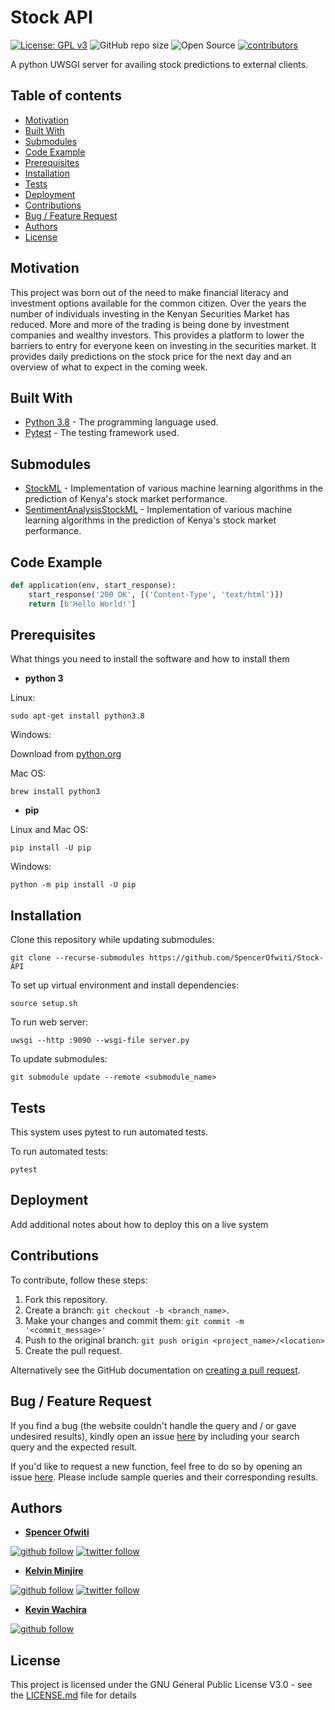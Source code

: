 # Stock API

[![License: GPL v3](https://img.shields.io/badge/License-GPL%20v3-blue.svg)](http://www.gnu.org/licenses/gpl-3.0) 
![GitHub repo size](https://img.shields.io/github/repo-size/SpencerOfwiti/Stock-API.svg)
![Open Source](https://badges.frapsoft.com/os/v1/open-source.svg?v=103)
[![contributors](https://img.shields.io/github/contributors/SpencerOfwiti/Stock-API.svg)](https://github.com/SpencerOfwiti/stock-ml/contributors)

A python UWSGI server for availing stock predictions to external clients.  

## Table of contents
* [Motivation](#motivation)
* [Built With](#built-with)
* [Submodules](#submodules)
* [Code Example](#code-example)
* [Prerequisites](#prerequisites)
* [Installation](#installation)
* [Tests](#tests)
* [Deployment](#deployment)
* [Contributions](#contributions)
* [Bug / Feature Request](#bug--feature-request)
* [Authors](#authors)
* [License](#license)

## Motivation

This project was born out of the need to make financial literacy and investment options available for the common citizen.
Over the years the number of individuals investing in the Kenyan Securities Market has reduced.
More and more of the trading is being done by investment companies and wealthy investors.
This provides a platform to lower the barriers to entry for everyone keen on investing in the securities market. 
It provides daily predictions on the stock price for the next day and an overview of what to expect in the coming week.


## Built With
* [Python 3.8](https://www.python.org/) - The programming language used.
* [Pytest](https://docs.pytest.org/en/latest/) - The testing framework used.

## Submodules
* [StockML](https://github.com/SpencerOfwiti/StockML) - Implementation of various machine learning algorithms in the prediction of Kenya's stock market performance. 
* [SentimentAnalysisStockML](https://github.com/Minjire/sentiment_analysis_stock_ml.git) - Implementation of various machine learning algorithms in the prediction of Kenya's stock market performance.

## Code Example

```python
def application(env, start_response):
    start_response('200 OK', [('Content-Type', 'text/html')])
    return [b'Hello World!']
```

## Prerequisites

What things you need to install the software and how to install them

* **python 3**

Linux:
```
sudo apt-get install python3.8
```

Windows:

Download from [python.org](https://www.python.org/downloads/windows/) 

Mac OS:
```
brew install python3
```

* **pip**

Linux and Mac OS:
```
pip install -U pip
```

Windows:
```
python -m pip install -U pip
```

## Installation

Clone this repository while updating submodules:
```
git clone --recurse-submodules https://github.com/SpencerOfwiti/Stock-API
```

To set up virtual environment and install dependencies:
```
source setup.sh
```

To run web server:
```
uwsgi --http :9090 --wsgi-file server.py
```

To update submodules:
```
git submodule update --remote <submodule_name>
```

## Tests

This system uses pytest to run automated tests.

To run automated tests:
```
pytest
```

## Deployment

Add additional notes about how to deploy this on a live system

## Contributions

To contribute, follow these steps:

1. Fork this repository.
2. Create a branch: `git checkout -b <branch_name>`.
3. Make your changes and commit them: `git commit -m '<commit_message>'`
4. Push to the original branch: `git push origin <project_name>/<location>`
5. Create the pull request.

Alternatively see the GitHub documentation on [creating a pull request](https://help.github.com/en/github/collaborating-with-issues-and-pull-requests/creating-a-pull-request).


## Bug / Feature Request

If you find a bug (the website couldn't handle the query and / or gave undesired results), kindly open an issue [here](https://github.com/SpencerOfwiti/Stock-API/issues/new) by including your search query and the expected result.

If you'd like to request a new function, feel free to do so by opening an issue [here](https://github.com/SpencerOfwiti/Stock-API/issues/new). Please include sample queries and their corresponding results.

## Authors

* **[Spencer Ofwiti](https://github.com/SpencerOfwiti)**
    
[![github follow](https://img.shields.io/github/followers/SpencerOfwiti?label=Follow_on_GitHub)](https://github.com/SpencerOfwiti)
[![twitter follow](https://img.shields.io/twitter/follow/SpencerOfwiti?style=social)](https://twitter.com/SpencerOfwiti)

* **[Kelvin Minjire](https://github.com/Minjire)**
  
[![github follow](https://img.shields.io/github/followers/Minjire?label=Follow_on_GitHub)](https://github.com/Minjire)
[![twitter follow](https://img.shields.io/twitter/follow/minjirekelvin?style=social)](https://twitter.com/minjirekelvin)

* **[Kevin Wachira](https://github.com/wachira-kevin)**

[![github follow](https://img.shields.io/github/followers/wachira-kevin?label=Follow_on_GitHub)](https://github.com/wachira-kevin)


## License

This project is licensed under the GNU General Public License V3.0 - see the [LICENSE.md](LICENSE.md) file for details

